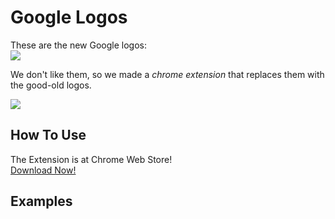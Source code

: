 # Google Logos 
These are the new Google logos:</br>
![](https://raw.githubusercontent.com/sharp30/Google-Logos/main/images/new_logos.jpg)

We don't like them, so we made a *chrome extension* that replaces them with the good-old logos.

![](https://raw.githubusercontent.com/sharp30/Google-Logos/main/images/all_logos.jpg)
## How To Use
The Extension is at Chrome Web Store!</br>
[Download Now!](https://chrome.google.com/webstore/detail/change-google-logo/bclbgpfoofnfglpgnlbaaancedlnimpl)

## Examples
